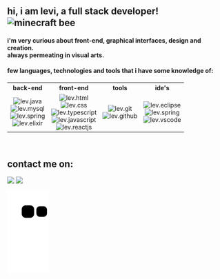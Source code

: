 ## hi, i am levi, a full stack developer!  <img alt="minecraft bee" align="center" height="50" src="https://64.media.tumblr.com/2ae584b0b85021825117ff86d3b33a1b/793085bad90a24ae-7d/s250x400/b78d969076aed3cddf33e565b276e9fe17615075.gifv">
<div>
  
 <div>
  
 </div>

  
  #### <p> i'm very curious about front-end, graphical interfaces, design and creation. <br> always permeating in visual arts. </p>
  #### <p> few languages, technologies and tools that i have some knowledge of: </p>
    
<table>
  <tr>
    <th><b>back-end</b></th>
    <th><b>front-end</b></th>
    <th><b>tools</b></th>
    <th><b>ide's</b></th>
  </tr>
    <tr>
     <td align="center">
      <img alt="lev.java" height="25" width="auto" src="https://img.shields.io/badge/Java-ED8B00?style=for-the-badge&logo=java&logoColor=white"><br>   
      <img alt="lev.mysql" height="25" width="auto" src="https://img.shields.io/badge/MySQL-00000F?style=for-the-badge&logo=mysql&logoColor=white"><br>  
      <img alt="lev.spring" height="25" width="auto" src="https://img.shields.io/badge/Spring-6DB33F?style=for-the-badge&logo=spring&logoColor=white"><br>
       <img alt="lev.elixir" height="25" width="auto" src="https://img.shields.io/badge/Elixir-4B275F?style=for-the-badge&logo=elixir&logoColor=white"><br> 
     </td>
     <td align="center">
      <img alt="lev.html" height="25" width="auto" src="https://img.shields.io/badge/HTML5-E34F26?style=for-the-badge&logo=html5&logoColor=white"><br>
      <img alt="lev.css" height="25" width="auto" src="https://img.shields.io/badge/CSS3-1572B6?style=for-the-badge&logo=css3&logoColor=white"><br>
      <img alt="lev.typescript" height="25" width="auto" src="https://img.shields.io/badge/typescript-%23007ACC.svg?style=for-the-badge&logo=typescript&logoColor=white"><br>
       <img alt="lev.javascript" height="25" width="auto" src="https://img.shields.io/badge/javascript-%23323330.svg?style=for-the-badge&logo=javascript&logoColor=%23F7DF1E"><br>
      <img alt="lev.reactjs" height="25" width="auto" src="https://img.shields.io/badge/reactjs-%2320232a.svg?style=for-the-badge&logo=react&logoColor=%2361DAFB"><br>
     </td>
     <td align="center">
      <img alt="lev.git" height="25" width="auto" src="https://img.shields.io/badge/git-%23F05033.svg?style=for-the-badge&logo=git&logoColor=white"><br>
      <img alt="lev.github" height="25" width="auto" src="https://img.shields.io/badge/github-%23121011.svg?style=for-the-badge&logo=github&logoColor=white"><br>
     </td>
     <td align="center">
      <img alt="lev.eclipse" height="25" width="auto" src="https://img.shields.io/badge/Eclipse-FE7A16.svg?style=for-the-badge&logo=Eclipse&logoColor=white"><br>
      <img alt="lev.spring" height="25" width="auto" src="https://img.shields.io/badge/Spring-6DB33F?style=for-the-badge&logo=spring&logoColor=white"><br>
      <img alt="lev.vscode" height="25" width="auto" src="https://img.shields.io/badge/VSCode-0078d7.svg?style=for-the-badge&logo=visual-studio-code&logoColor=white"><br>
     </td>
  </tr>
</table>
 
</div>
  
  <br>
  
   ## contact me on:
  
<div>
  <a href="https://www.linkedin.com/in/levmn/" target="_blank"><img height="25" width="auto" src="https://img.shields.io/badge/-LinkedIn-%230077B5?style=for-the-badge&logo=linkedin&logoColor=white"></a>
  <a href = "mailto:levimncontato@gmail.com"><img height="25" width="auto" src="https://img.shields.io/badge/-Gmail-%23333?style=for-the-badge&logo=gmail&logoColor=white"></a> 
  
 ![Snake animation](https://github.com/levmn/levmn/blob/output/github-contribution-grid-snake.svg)
  
</div>
